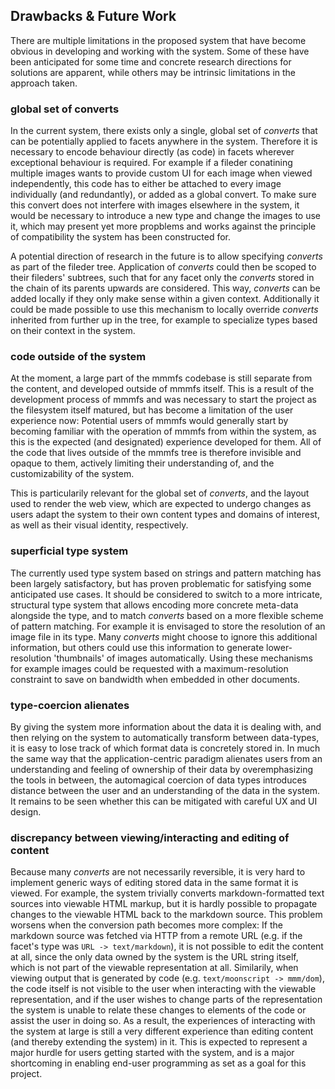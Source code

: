 Drawbacks & Future Work
-----------------------

There are multiple limitations in the proposed system that have become obvious in developing and working with the system.
Some of these have been anticipated for some time and concrete research directions for solutions are apparent,
while others may be intrinsic limitations in the approach taken.

### global set of converts
In the current system, there exists only a single, global set of *converts* that can be potentially applied
to facets anywhere in the system.
Therefore it is necessary to encode behaviour directly (as code) in facets wherever exceptional behaviour is required.
For example if a fileder conatining multiple images wants to provide custom UI for each image when viewed independently,
this code has to either be attached to every image individually (and redundantly), or added as a global convert.
To make sure this convert does not interfere with images elsewhere in the system, it would be necessary to introduce
a new type and change the images to use it, which may present yet more propblems and works against the principle of
compatibility the system has been constructed for.

A potential direction of research in the future is to allow specifying *converts* as part of the fileder tree.
Application of *converts* could then be scoped to their fileders' subtrees, such that for any facet only the *converts*
stored in the chain of its parents upwards are considered.
This way, *converts* can be added locally if they only make sense within a given context.
Additionally it could be made possible to use this mechanism to locally override *converts* inherited from
further up in the tree, for example to specialize types based on their context in the system.

### code outside of the system
At the moment, a large part of the mmmfs codebase is still separate from the content, and developed outside of mmmfs itself.
This is a result of the development process of mmmfs and was necessary to start the project as the filesystem itself matured,
but has become a limitation of the user experience now:
Potential users of mmmfs would generally start by becoming familiar with the operation of mmmfs from within the system,
as this is the expected (and designated) experience developed for them.
All of the code that lives outside of the mmmfs tree is therefore invisible and opaque to them,
actively limiting their understanding of, and the customizability of the system.

This is particularily relevant for the global set of *converts*, and the layout used to render the web view, 
which are expected to undergo changes as users adapt the system to their own content types and domains of interest,
as well as their visual identity, respectively.

### superficial type system
The currently used type system based on strings and pattern matching has been largely satisfactory,
but has proven problematic for satisfying some anticipated use cases.
It should be considered to switch to a more intricate, structural type system that allows encoding more concrete meta-data
alongside the type, and to match *converts* based on a more flexible scheme of pattern matching.
For example it is envisaged to store the resolution of an image file in its type.
Many *converts* might choose to ignore this additional information,
but others could use this information to generate lower-resolution 'thumbnails' of images automatically.
Using these mechanisms for example images could be requested with a maximum-resolution constraint to save on bandwidth
when embedded in other documents.

### type-coercion alienates
By giving the system more information about the data it is dealing with,
and then relying on the system to automatically transform between data-types,
it is easy to lose track of which format data is concretely stored in.
In much the same way that the application-centric paradigm alienates users from an understanding
and feeling of ownership of their data by overemphasizing the tools in between,
the automagical coercion of data types introduces distance between the user and an understanding of the data in the system.
It remains to be seen whether this can be mitigated with careful UX and UI design.

### discrepancy between viewing/interacting and editing of content
Because many *converts* are not necessarily reversible,
it is very hard to implement generic ways of editing stored data in the same format it is viewed.
For example, the system trivially converts markdown-formatted text sources into viewable HTML markup,
but it is hardly possible to propagate changes to the viewable HTML back to the markdown source.
This problem worsens when the conversion path becomes more complex:
If the markdown source was fetched via HTTP from a remote URL (e.g. if the facet's type was `URL -> text/markdown`),
it is not possible to edit the content at all, since the only data owned by the system is the URL string itself,
which is not part of the viewable representation at all.
Similarily, when viewing output that is generated by code (e.g. `text/moonscript -> mmm/dom`),
the code itself is not visible to the user when interacting with the viewable representation,
and if the user wishes to change parts of the representation the system is unable to relate these changes to elements
of the code or assist the user in doing so.
As a result, the experiences of interacting with the system at large is still a very different experience than 
editing content (and thereby extending the system) in it.
This is expected to represent a major hurdle for users getting started with the system,
and is a major shortcoming in enabling end-user programming as set as a goal for this project.
